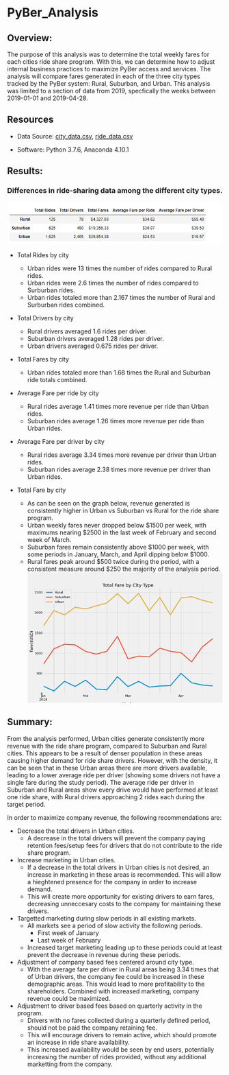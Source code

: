 # PyBer_Analysis

## Overview: 
The purpose of this analysis was to determine the total weekly fares for each cities ride share program.  With this, we can determine how to adjust internal business practices to maximize PyBer access and services.  The analysis will compare fares generated in each of the three city types tracked by the PyBer system: Rural, Suburban, and Urban.  This analysis was limited to a section of data from 2019, specfically the weeks between 2019-01-01 and 2019-04-28.

## Resources
- Data Source: 
[city_data.csv](https://github.com/DvegaDv01/bootcamp/blob/main/challenges/PyBer_Analysis/Resources/city_data.csv), 
[ride_data.csv](https://github.com/DvegaDv01/bootcamp/blob/main/challenges/PyBer_Analysis/Resources/ride_data.csv)

- Software: Python 3.7.6, Anaconda 4.10.1

## Results:
### Differences in ride-sharing data among the different city types.
![PyBer_summary_by_city.png](https://github.com/nseddon/PyBer_Analysis/blob/main/analysis/PyBer_summary_by_city.PNG)

- Total Rides by city
    - Urban rides were 13 times the number of rides compared to Rural rides.
    - Urban rides were 2.6 times the number of rides compared to Surburban rides.
    - Urban rides totaled more than 2.167 times the number of Rural and Surburban rides combined.

- Total Drivers by city
    - Rural drivers averaged 1.6 rides per driver.
    - Suburban drivers averaged 1.28 rides per driver.
    - Urban drivers averaged 0.675 rides per driver.

- Total Fares by city
    - Urban rides totaled more than 1.68 times the Rural and Suburban ride totals combined.

- Average Fare per ride by city
    - Rural rides average 1.41 times more revenue per ride than Urban rides.
    - Suburban rides average 1.26 times more revenue per ride than Urban rides.
   
- Average Fare per driver by city
    - Rural rides average 3.34 times more revenue per driver than Urban rides.
    - Suburban rides average 2.38 times more revenue per driver than Urban rides.


- Total Fare by city
    - As can be seen on the graph below, revenue generated is consistently higher in Urban vs Suburban vs Rural for the ride share program.
    - Urban weekly fares never dropped below $1500 per week, with maximums nearing $2500 in the last week of February and second week of March.
    - Suburban fares remain consistently above $1000 per week, with some periods in January, March, and April dipping below $1000.
    - Rural fares peak around $500 twice during the period, with a consistent measure around $250 the majority of the analysis period.
![PyBer_fare_summary.PNG](https://github.com/nseddon/PyBer_Analysis/blob/main/analysis/PyBer_fare_summary.png)


## Summary: 
From the analysis performed, Urban cities generate consistently more revenue with the ride share program, compared to Suburban and Rural cities.  This appears to be a result of denser population in these areas causing higher demand for ride share drivers.  However, with the density, it can be seen that in these Urban areas there are more drivers available, leading to a lower average ride per driver (showing some drivers not have a single fare during the study period).  The average ride per driver in Suburban and Rural areas show every drive would have performed at least one ride share, with Rural drivers approaching 2 rides each during the target period.

In order to maximize company revenue, the following recommendations are:
- Decrease the total drivers in Urban cities.
    - A decrease in the total drivers will prevent the company paying retention fees/setup fees for drivers that do not contribute to the ride share program.
- Increase marketing in Urban cities.
    - If a decrease in the total drivers in Urban cities is not desired, an increase in marketing in these areas is recommended.  This will allow a hieghtened presence for the company in order to increase demand.  
    - This will create more opportunity for existing drivers to earn fares, decreasing unneccesary costs to the company for maintaining these drivers.
- Targetted marketing during slow periods in all existing markets.
    - All markets see a period of slow activity the following periods.
        - First week of January
        - Last week of February
    - Increased target marketing leading up to these periods could at least prevent the decrease in revenue during these periods.
- Adjustment of company based fees centered around city type.
    - With the average fare per driver in Rural areas being 3.34 times that of Urban drivers, the company fee could be increased in these demographic areas.  This would lead to more profitability to the shareholders.  Combined with increased marketing, company revenue could be maximized.
- Adjustment to driver based fees based on quarterly activity in the program.
    - Drivers with no fares collected during a quarterly defined period, should not be paid the company retaining fee.  
    - This will encourage drivers to remain active, which should promote an increase in ride share availability.  
    - This increased availability would be seen by end users, potentially increasing the number of rides provided, without any additional marketting from the company.
